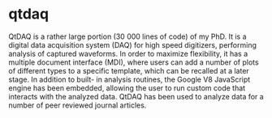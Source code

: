 # qtdaq
QtDAQ is a rather large portion (30 000 lines of code) of my PhD. It is a digital data
acquisition system (DAQ) for high speed digitizers, performing analysis of captured waveforms. In order
to maximize flexibility, it has a multiple document interface (MDI), where users can add a number of
plots of different types to a specific template, which can be recalled at a later stage. In addition to built-
in analysis routines, the Google V8 JavaScript engine has been embedded, allowing the user to run
custom code that interacts with the analyzed data. QtDAQ has been used to analyze data for a number
of peer reviewed journal articles.
